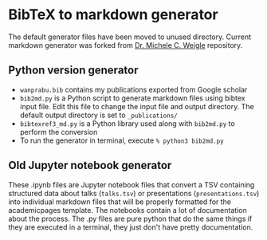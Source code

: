 # BibTeX to markdown generator

The default generator files have been moved to unused directory. Current markdown generator was forked from [Dr. Michele C. Weigle](https://weiglemc.github.io/) repository.

## Python version generator
* `wanprabu.bib` contains my publications exported from Google scholar
* `bib2md.py` is a Python script to generate markdown files using bibtex input file. Edit this file to change the input file and output directory. The default output directory is set to `_publications/` 
* `bibtexref3_md.py` is a Python library used along with `bib2md.py` to perform the conversion
* To run the generator in terminal, execute `% python3 bib2md.py`

## Old Jupyter notebook generator
These .ipynb files are Jupyter notebook files that convert a TSV containing structured data about talks (`talks.tsv`) or presentations (`presentations.tsv`) into individual markdown files that will be properly formatted for the academicpages template. The notebooks contain a lot of documentation about the process. The .py files are pure python that do the same things if they are executed in a terminal, they just don't have pretty documentation.





